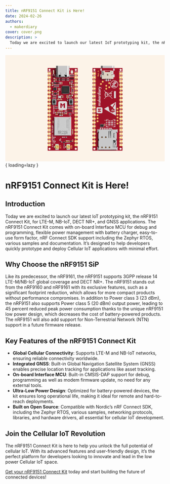 ```yaml
---
title: nRF9151 Connect Kit is Here!
date: 2024-02-26
authors:
  - makerdiary
cover: cover.png
description: >
  Today we are excited to launch our latest IoT prototyping kit, the nRF9151 Connect Kit, for LTE-M, NB-IoT, DECT NR+, and GNSS applications.
---
```


![](cover.png){ loading=lazy }

# nRF9151 Connect Kit is Here!

## Introduction

Today we are excited to launch our latest IoT prototyping kit, the nRF9151 Connect Kit, for LTE-M, NB-IoT, DECT NR+, and GNSS applications. The nRF9151 Connect Kit comes with on-board Interface MCU for debug and programming, flexible power management with battery charger, easy-to-use form factor, nRF Connect SDK support including the Zephyr RTOS, various samples and documentation. It’s designed to help developers quickly prototype and deploy Cellular IoT applications with minimal effort.

## Why Choose the nRF9151 SiP

Like its predecessor, the nRF9161, the nRF9151 supports 3GPP release 14 LTE-M/NB-IoT global coverage and DECT NR+. The nRF9151 stands out from the nRF9160 and nRF9161 with its exclusive features, such as a significant footprint reduction, which allows for more compact products without performance compromises. In addition to Power class 3 (23 dBm), the nRF9151 also supports Power class 5 (20 dBm) output power, leading to 45 percent reduced peak power consumption thanks to the unique nRF9151 low power design, which decreases the cost of battery-powered products. The nRF9151 will also add support for Non-Terrestrial Network (NTN) support in a future firmware release.  

## Key Features of the nRF9151 Connect Kit

- __Global Cellular Connectivity__: Supports LTE-M and NB-IoT networks, ensuring reliable connectivity worldwide.
- __Integrated GNSS__: Built-in Global Navigation Satellite System (GNSS) enables precise location tracking for applications like asset tracking.
- __On-board Interface MCU__: Built-in CMSIS-DAP support for debug, programming as well as modem firmware update, no need for any external tools.
- __Ultra-Low Power Design__: Optimized for battery-powered devices, the kit ensures long operational life, making it ideal for remote and hard-to-reach deployments.
- __Built on Open Source__: Compatible with Nordic’s nRF Connect SDK, including the Zephyr RTOS, various samples, networking protocols, libraries, and hardware drivers, all essential for cellular IoT development.

## Join the Cellular IoT Revolution

The nRF9151 Connect Kit is here to help you unlock the full potential of cellular IoT. With its advanced features and user-friendly design, it’s the perfect platform for developers looking to innovate and lead in the low power Cellular IoT space.

[Get your nRF9151 Connect Kit](https://makerdiary.com/products/nrf9151-connectkit) today and start building the future of connected devices!

